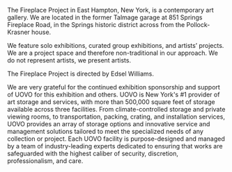 The Fireplace Project in East Hampton, New York, is a contemporary art gallery. We are located in the former Talmage garage at 851 Springs Fireplace Road, in the Springs historic district across from the Pollock-Krasner house. 

We feature solo exhibitions, curated group exhibitions, and artists’ projects. We are a project space and therefore non-traditional in our approach. We do not represent artists, we present artists.

The Fireplace Project is directed by Edsel Williams.

We are very grateful for the continued exhibition sponsorship and support of UOVO for
this exhibition and others. UOVO is New York's #1 provider of art storage and services,
with more than 500,000 square feet of storage available across three facilities. From
climate-controlled storage and private viewing rooms, to transportation, packing, crating,
and installation services, UOVO provides an array of storage options and innovative
service and management solutions tailored to meet the specialized needs of any
collection or project. Each UOVO facility is purpose-designed and managed by a team of
industry-leading experts dedicated to ensuring that works are safeguarded with the
highest caliber of security, discretion, professionalism, and care.